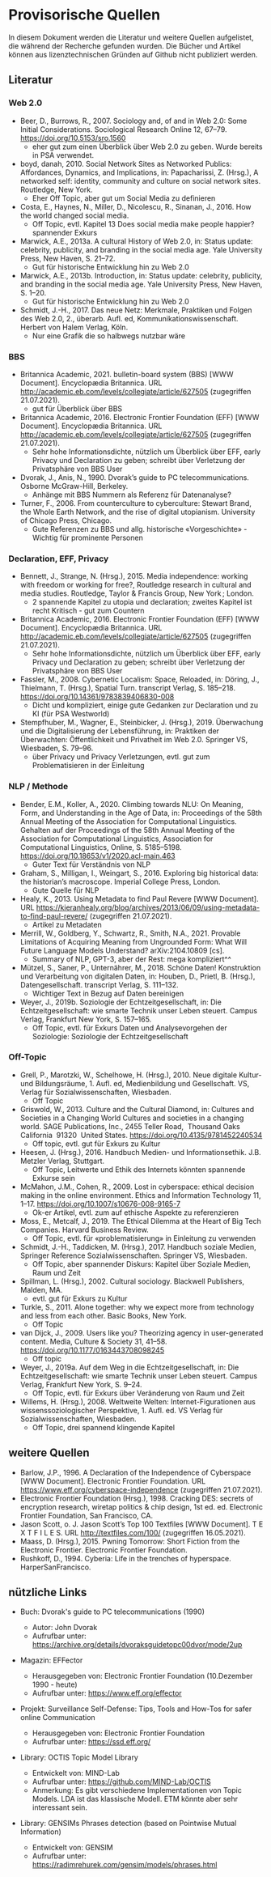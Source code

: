 # Provisorische Quellen

In diesem Dokument werden die Literatur und weitere Quellen aufgelistet, die während der Recherche gefunden wurden. Die Bücher und Artikel können aus lizenztechnischen Gründen auf Github nicht publiziert werden.

## Literatur

### Web 2.0

- Beer, D., Burrows, R., 2007. Sociology and, of and in Web 2.0: Some Initial Considerations. Sociological Research Online 12, 67–79. https://doi.org/10.5153/sro.1560
    - eher gut zum einen Überblick über Web 2.0 zu geben. Wurde bereits in PSA verwendet.
- boyd, danah, 2010. Social Network Sites as Networked Publics: Affordances, Dynamics, and Implications, in: Papacharissi, Z. (Hrsg.), A networked self: identity, community and culture on social network sites. Routledge, New York.
    - Eher Off Topic, aber gut um Social Media zu definieren
- Costa, E., Haynes, N., Miller, D., Nicolescu, R., Sinanan, J., 2016. How the world changed social media.
    - Off Topic, evtl. Kapitel 13 Does social media make people happier? spannender Exkurs
- Marwick, A.E., 2013a. A cultural History of Web 2.0, in: Status update: celebrity, publicity, and branding in the social media age. Yale University Press, New Haven, S. 21–72.
    - Gut für historische Entwicklung hin zu Web 2.0
- Marwick, A.E., 2013b. Introduction, in: Status update: celebrity, publicity, and branding in the social media age. Yale University Press, New Haven, S. 1–20.
    - Gut für historische Entwicklung hin zu Web 2.0
- Schmidt, J.-H., 2017. Das neue Netz: Merkmale, Praktiken und Folgen des Web 2.0, 2., überarb. Aufl. ed, Kommunikationswissenschaft. Herbert von Halem Verlag, Köln.
    - Nur eine Grafik die so halbwegs nutzbar wäre

### BBS

- Britannica Academic, 2021. bulletin-board system (BBS) [WWW Document]. Encyclopædia Britannica. URL http://academic.eb.com/levels/collegiate/article/627505 (zugegriffen 21.07.2021).
    - gut für Überblick über BBS
- Britannica Academic, 2016. Electronic Frontier Foundation (EFF) [WWW Document]. Encyclopædia Britannica. URL http://academic.eb.com/levels/collegiate/article/627505 (zugegriffen 21.07.2021).
    - Sehr hohe Informationsdichte, nützlich um Überblick über EFF, early Privacy und Declaration zu geben; schreibt über Verletzung der Privatsphäre von BBS User 
- Dvorak, J., Anis, N., 1990. Dvorak’s guide to PC telecommunications. Osborne McGraw-Hill, Berkeley.
    - Anhänge mit BBS Nummern als Referenz für Datenanalyse? 
- Turner, F., 2006. From counterculture to cyberculture: Stewart Brand, the Whole Earth Network, and the rise of digital utopianism. University of Chicago Press, Chicago.
    - Gute Referenzen zu BBS und allg. historische «Vorgeschichte» - Wichtig für prominente Personen

### Declaration, EFF, Privacy

- Bennett, J., Strange, N. (Hrsg.), 2015. Media independence: working with freedom or working for free?, Routledge research in cultural and media studies. Routledge, Taylor & Francis Group, New York ; London.
    - 2 spannende Kapitel zu utopia und declaration; zweites Kapitel ist recht Kritisch - gut zum Countern
- Britannica Academic, 2016. Electronic Frontier Foundation (EFF) [WWW Document]. Encyclopædia Britannica. URL http://academic.eb.com/levels/collegiate/article/627505 (zugegriffen 21.07.2021).
    - Sehr hohe Informationsdichte, nützlich um Überblick über EFF, early Privacy und Declaration zu geben; schreibt über Verletzung der Privatsphäre von BBS User 
- Fassler, M., 2008. Cybernetic Localism: Space, Reloaded, in: Döring, J., Thielmann, T. (Hrsg.), Spatial Turn. transcript Verlag, S. 185–218. https://doi.org/10.14361/9783839406830-008
    - Dicht und kompliziert, einige gute Gedanken zur Declaration und zu KI (für PSA Westworld)
- Stempfhuber, M., Wagner, E., Steinbicker, J. (Hrsg.), 2019. Überwachung und die Digitalisierung der Lebensführung, in: Praktiken der Überwachten: Öffentlichkeit und Privatheit im Web 2.0. Springer VS, Wiesbaden, S. 79–96.
    - über Privacy und Privacy Verletzungen, evtl. gut zum Problematisieren in der Einleitung

### NLP / Methode

- Bender, E.M., Koller, A., 2020. Climbing towards NLU: On Meaning, Form, and Understanding in the Age of Data, in: Proceedings of the 58th Annual Meeting of the Association for Computational Linguistics. Gehalten auf der Proceedings of the 58th Annual Meeting of the Association for Computational Linguistics, Association for Computational Linguistics, Online, S. 5185–5198. https://doi.org/10.18653/v1/2020.acl-main.463
    - Guter Text für Verständnis von NLP
- Graham, S., Milligan, I., Weingart, S., 2016. Exploring big historical data: the historian’s macroscope. Imperial College Press, London.
    - Gute Quelle für NLP
- Healy, K., 2013. Using Metadata to find Paul Revere [WWW Document]. URL https://kieranhealy.org/blog/archives/2013/06/09/using-metadata-to-find-paul-revere/ (zugegriffen 21.07.2021).
    - Artikel zu Metadaten
- Merrill, W., Goldberg, Y., Schwartz, R., Smith, N.A., 2021. Provable Limitations of Acquiring Meaning from Ungrounded Form: What Will Future Language Models Understand? arXiv:2104.10809 [cs].
    - Summary of NLP, GPT-3, aber der Rest: mega kompliziert^^
- Mützel, S., Saner, P., Unternährer, M., 2018. Schöne Daten! Konstruktion und Verarbeitung von digitalen Daten, in: Houben, D., Prietl, B. (Hrsg.), Datengesellschaft. transcript Verlag, S. 111–132.
    - Wichtiger Text in Bezug auf Daten bereinigen 
- Weyer, J., 2019b. Soziologie der Echtzeitgesellschaft, in: Die Echtzeitgesellschaft: wie smarte Technik unser Leben steuert. Campus Verlag, Frankfurt New York, S. 157–165.
    - Off Topic, evtl. für Exkurs Daten und Analysevorgehen der Soziologie: Soziologie der Echtzeitgesellschaft

### Off-Topic

- Grell, P., Marotzki, W., Schelhowe, H. (Hrsg.), 2010. Neue digitale Kultur- und Bildungsräume, 1. Aufl. ed, Medienbildung und Gesellschaft. VS, Verlag für Sozialwissenschaften, Wiesbaden.
    - Off Topic
- Griswold, W., 2013. Culture and the Cultural Diamond, in: Cultures and Societies in a Changing World Cultures and societies in a changing world. SAGE Publications, Inc., 2455 Teller Road,  Thousand Oaks  California  91320  United States. https://doi.org/10.4135/9781452240534
    - Off topic, evtl. gut für Exkurs zu Kultur
- Heesen, J. (Hrsg.), 2016. Handbuch Medien- und Informationsethik. J.B. Metzler Verlag, Stuttgart.
    - Off Topic, Leitwerte und Ethik des Internets könnten spannende Exkurse sein
- McMahon, J.M., Cohen, R., 2009. Lost in cyberspace: ethical decision making in the online environment. Ethics and Information Technology 11, 1–17. https://doi.org/10.1007/s10676-008-9165-7
    -  Ok-er Artikel, evtl. zum auf ethische Aspekte zu referenzieren
- Moss, E., Metcalf, J., 2019. The Ethical Dilemma at the Heart of Big Tech Companies. Harvard Business Review.
    - Off Topic, evtl. für «problematisierung» in Einleitung zu verwenden
- Schmidt, J.-H., Taddicken, M. (Hrsg.), 2017. Handbuch soziale Medien, Springer Reference Sozialwissenschaften. Springer VS, Wiesbaden.
    - Off Topic, aber spannender Diskurs: Kapitel über Soziale Medien, Raum und Zeit
- Spillman, L. (Hrsg.), 2002. Cultural sociology. Blackwell Publishers, Malden, MA.
    - evtl. gut für Exkurs zu Kultur
- Turkle, S., 2011. Alone together: why we expect more from technology and less from each other. Basic Books, New York.
    - Off Topic
- van Dijck, J., 2009. Users like you? Theorizing agency in user-generated content. Media, Culture & Society 31, 41–58. https://doi.org/10.1177/0163443708098245
    - Off topic
- Weyer, J., 2019a. Auf dem Weg in die Echtzeitgesellschaft, in: Die Echtzeitgesellschaft: wie smarte Technik unser Leben steuert. Campus Verlag, Frankfurt New York, S. 9–24.
    - Off Topic, evtl. für Exkurs über Veränderung von Raum und Zeit
- Willems, H. (Hrsg.), 2008. Weltweite Welten: Internet-Figurationen aus wissenssoziologischer Perspektive, 1. Aufl. ed. VS Verlag für Sozialwissenschaften, Wiesbaden.
    - Off Topic, drei spannend klingende Kapitel

## weitere Quellen

- Barlow, J.P., 1996. A Declaration of the Independence of Cyberspace [WWW Document]. Electronic Frontier Foundation. URL https://www.eff.org/cyberspace-independence (zugegriffen 21.07.2021).
- Electronic Frontier Foundation (Hrsg.), 1998. Cracking DES: secrets of encryption research, wiretap politics & chip design, 1st ed. ed. Electronic Frontier Foundation, San Francisco, CA.
- Jason Scott, o. J. Jason Scott’s Top 100 Textfiles [WWW Document]. T E X T F I L E S. URL http://textfiles.com/100/ (zugegriffen 16.05.2021).
- Maass, D. (Hrsg.), 2015. Pwning Tomorrow: Short Fiction from the Electronic Frontier. Electronic Frontier Foundation.
- Rushkoff, D., 1994. Cyberia: Life in the trenches of hyperspace. HarperSanFrancisco.

## nützliche Links

- Buch: Dvorak's guide to PC telecommunications (1990)
  - Autor: John Dvorak
  - Aufrufbar unter: https://archive.org/details/dvoraksguidetopc00dvor/mode/2up

- Magazin: EFFector
  - Herausgegeben von: Electronic Frontier Foundation (10.Dezember 1990 - heute)
  - Aufrufbar unter: https://www.eff.org/effector

- Projekt: Surveillance Self-Defense: Tips, Tools and How-Tos for safer online Communication
  - Herausgegeben von: Electronic Frontier Foundation
  - Aufrufbar unter: https://ssd.eff.org/

- Library: OCTIS Topic Model Library
  - Entwickelt von: MIND-Lab
  - Aufrufbar unter: https://github.com/MIND-Lab/OCTIS
  - Anmerkung: Es gibt verschiedene Implementationen von Topic Models. LDA ist das klassische Modell. ETM könnte aber sehr interessant sein. 

- Library: GENSIMs Phrases detection (based on Pointwise Mutual Information)
  - Entwickelt von: GENSIM
  - Aufrufbar unter: https://radimrehurek.com/gensim/models/phrases.html